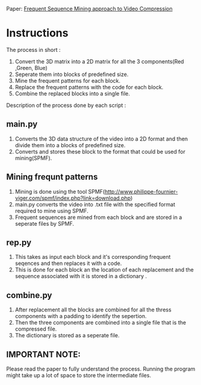 Paper: [Frequent Sequence Mining approach to Video Compression](https://link.springer.com/chapter/10.1007/978-981-13-0716-4_8#:~:text=This%20work%20provides%20an%20approach,sequence%20mining%20in%20video%20compression.&text=Redundant%20information%20and%20repeating%20sequences,data%20mining%20and%20coding%20techniques.)

# Instructions

The process in short : 

1) Convert the 3D matrix into a 2D matrix for all the 3 components(Red ,Green, Blue)
2) Seperate them into blocks of predefined size.
3) Mine the frequent patterns for each block.
4) Replace the frequent patterns with the code for each block.
5) Combine the replaced blocks into a single file.

Description of the process done by each script : 

main.py
-------
1) Converts the 3D data structure of the video into a 2D format and then divide them into a blocks of predefined size.
2) Converts and stores these block to the format that could be used for mining(SPMF).

Mining frequnt patterns 
-----------------------
1) Mining is done using the tool SPMF(http://www.philippe-fournier-viger.com/spmf/index.php?link=download.php)
2) main.py converts the video into .txt file with the specified format required to mine using SPMF.
3) Frequent sequences are mined from each block and are stored in a seperate files by SPMF.

rep.py
------
1) This takes as input each block and it's corresponding frequent seqences and then replaces it with a code.
2) This is done for each block an the location of each replacement and the sequence associated with it is stored in a dictionary .

combine.py
----------
1) After replacement all the blocks are combined for all the thress components with a padding to identify the sepertion.
2) Then the three components are combined into a single file that is the compressed file.
3) The dictionary is stored as a seperate file.


IMPORTANT NOTE:
---------------
Please read the paper to fully understand the process.
Running the program might take up a lot of space to store the intermediate files.
